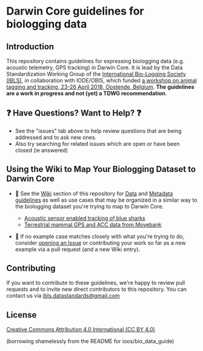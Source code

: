 # Darwin Core guidelines for biologging data

## Introduction

This repository contains guidelines for expressing biologging data (e.g. acoustic telemetry, GPS tracking) in Darwin Core. It is lead by the Data Standardization Working Group of the [International Bio-Logging Society (IBLS)](https://www.bio-logging.net), in collaboration with IODE/OBIS, which funded [a workshop on animal tagging and tracking, 23-26 April 2018, Oostende, Belgium](http://iobis.org/2018/05/18/att/). **The guidelines are a work in progress and not (yet) a TDWG recommendation**.

## :question: Have Questions? Want to Help? :question:
* See the "issues" tab above to help review questions that are being addressed and to ask new ones.
* Also try searching for related issues which are open or have been closed (ie answered)

## Using the Wiki to Map Your Biologging Dataset to Darwin Core

* :notebook_with_decorative_cover: See the [Wiki](https://github.com/tdwg/dwc-for-biologging/wiki) section of this repository for [Data](https://github.com/tdwg/dwc-for-biologging/wiki/Data-guidelines) and [Metadata guidelines](https://github.com/tdwg/dwc-for-biologging/wiki/Metadata-guidelines) as well as use cases that may be organized in a similar way to the biologging dataset you're trying to map to Darwin Core.
    * [Acoustic sensor enabled tracking of blue sharks](https://github.com/tdwg/dwc-for-biologging/wiki/Acoustic-sensor-enabled-tracking-of-blue-sharks)
    * [Terrestrial mammal GPS and ACC data from Movebank](https://github.com/tdwg/dwc-for-biologging/wiki/Terrestrial-mammal-GPS-and-ACC-data-from-Movebank)

* :speech_balloon: If no example case matches closely with what you're trying to do, consider [opening an Issue](https://github.com/tdwg/dwc-for-biologging/issues) or contributing your work so far as a new example via a pull request (and a new Wiki entry).

## Contributing

If you want to contribute to these guidelines, we're happy to review pull requests and to invite new direct contributors to this repository. You can contact us via ibls.datastandards@gmail.com

## License

[Creative Commons Attribution 4.0 International (CC BY 4.0)](LICENSE)

(borrowing shamelessly from the README for ioos/bio_data_guide)
